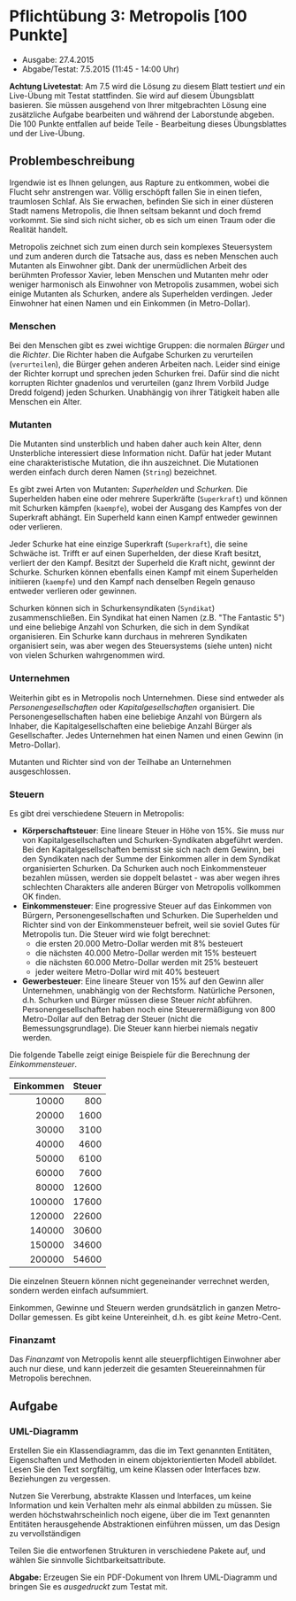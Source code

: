 # Pflichtübung 3: Metropolis [100 Punkte]

  * Ausgabe: 27.4.2015
  * Abgabe/Testat: 7.5.2015 (11:45 - 14:00 Uhr)

**Achtung Livetestat**: Am 7.5 wird die Lösung zu diesem Blatt testiert _und_ ein Live-Übung mit Testat stattfinden.  Sie wird auf diesem Übungsblatt basieren. Sie müssen ausgehend von Ihrer mitgebrachten Lösung eine zusätzliche Aufgabe bearbeiten und während der Laborstunde abgeben. Die 100 Punkte entfallen auf beide Teile - Bearbeitung dieses Übungsblattes und der Live-Übung.


## Problembeschreibung

Irgendwie ist es Ihnen gelungen, aus Rapture zu entkommen, wobei die Flucht sehr anstrengen war. Völlig erschöpft fallen Sie in einen tiefen, traumlosen Schlaf. Als Sie erwachen, befinden Sie sich in einer düsteren Stadt namens Metropolis, die Ihnen seltsam bekannt und doch fremd vorkommt. Sie sind sich nicht sicher, ob es sich um einen Traum oder die Realität handelt.

Metropolis zeichnet sich zum einen durch sein komplexes Steuersystem und zum anderen durch die Tatsache aus, dass es neben Menschen auch Mutanten als Einwohner gibt. Dank der unermüdlichen Arbeit des berühmten Professor Xavier, leben Menschen und Mutanten mehr oder weniger harmonisch als Einwohner von Metropolis zusammen, wobei sich einige Mutanten als Schurken, andere als Superhelden verdingen. Jeder Einwohner hat einen Namen und ein Einkommen (in Metro-Dollar).


### Menschen

Bei den Menschen gibt es zwei wichtige Gruppen: die normalen _Bürger_ und die _Richter_. Die Richter haben die Aufgabe Schurken zu verurteilen (`verurteilen`), die Bürger gehen anderen Arbeiten nach. Leider sind einige der Richter korrupt und sprechen jeden Schurken frei. Dafür sind die nicht korrupten Richter gnadenlos und verurteilen (ganz Ihrem Vorbild Judge Dredd folgend) jeden Schurken. Unabhängig von ihrer Tätigkeit haben alle Menschen ein Alter.


### Mutanten

Die Mutanten sind unsterblich und haben daher auch kein Alter, denn Unsterbliche interessiert diese Information nicht. Dafür hat jeder Mutant eine charakteristische Mutation, die ihn auszeichnet. Die Mutationen werden einfach durch deren Namen (`String`) bezeichnet.

Es gibt zwei Arten von Mutanten: _Superhelden_ und _Schurken_. Die Superhelden haben eine oder mehrere Superkräfte (`Superkraft`) und können mit Schurken kämpfen (`kaempfe`), wobei der Ausgang des Kampfes von der Superkraft abhängt. Ein Superheld kann einen Kampf entweder gewinnen oder verlieren. 

Jeder Schurke hat eine einzige Superkraft (`Superkraft`), die seine Schwäche ist. Trifft er auf einen Superhelden, der diese Kraft besitzt, verliert der den Kampf. Besitzt der Superheld die Kraft nicht, gewinnt der Schurke. Schurken können ebenfalls einen Kampf mit einem Superhelden initiieren (`kaempfe`) und den Kampf nach denselben Regeln genauso entweder verlieren oder gewinnen.

Schurken können sich in Schurkensyndikaten (`Syndikat`) zusammenschließen. Ein Syndikat hat einen Namen (z.B. "The Fantastic 5") und eine beliebige Anzahl von Schurken, die sich in dem Syndikat organisieren. Ein Schurke kann durchaus in mehreren Syndikaten organisiert sein, was aber wegen des Steuersystems (siehe unten) nicht von vielen Schurken wahrgenommen wird. 


### Unternehmen

Weiterhin gibt es in Metropolis noch Unternehmen. Diese sind entweder als _Personengesellschaften_ oder _Kapitalgesellschaften_ organisiert. Die Personengesellschaften haben eine beliebige Anzahl von Bürgern als Inhaber, die Kapitalgesellschaften eine beliebige Anzahl Bürger als Gesellschafter. Jedes Unternehmen hat einen Namen und einen Gewinn (in Metro-Dollar).

Mutanten und Richter sind von der Teilhabe an Unternehmen ausgeschlossen. 


### Steuern

Es gibt drei verschiedene Steuern in Metropolis:

  * __Körperschaftsteuer__: Eine lineare Steuer in Höhe von 15%. Sie muss nur von Kapitalgesellschaften und Schurken-Syndikaten abgeführt werden. Bei den Kapitalgesellschaften bemisst sie sich nach dem Gewinn, bei den Syndikaten nach der Summe der Einkommen aller in dem Syndikat organisierten Schurken. Da Schurken auch noch Einkommensteuer bezahlen müssen, werden sie doppelt belastet - was aber wegen ihres schlechten Charakters alle anderen Bürger von Metropolis vollkommen OK finden.
  * __Einkommensteuer__: Eine progressive Steuer auf das Einkommen von Bürgern, Personengesellschaften und Schurken. Die Superhelden und Richter sind von der Einkommensteuer befreit, weil sie soviel Gutes für Metropolis tun. Die Steuer wird wie folgt berechnet:
    * die ersten 20.000 Metro-Dollar werden mit 8% besteuert
    * die nächsten 40.000 Metro-Dollar werden mit 15% besteuert
    * die nächsten 60.000 Metro-Dollar werden mit 25% besteuert
    * jeder weitere Metro-Dollar wird mit 40% besteuert
  * __Gewerbesteuer__: Eine lineare Steuer von 15% auf den Gewinn aller Unternehmen, unabhängig von der Rechtsform. Natürliche Personen, d.h. Schurken und Bürger müssen diese Steuer _nicht_ abführen. Personengesellschaften haben noch eine Steuerermäßigung von 800 Metro-Dollar auf den Betrag der Steuer (nicht die Bemessungsgrundlage). Die Steuer kann hierbei niemals negativ werden.
 
 Die folgende Tabelle zeigt einige Beispiele für die Berechnung der _Einkommensteuer_.

Einkommen | Steuer
---------:|-------:
10000     | 800   
20000     | 1600  
30000     | 3100  
40000     | 4600  
50000     | 6100  
60000     | 7600  
80000     | 12600 
100000    | 17600 
120000    | 22600 
140000    | 30600 
150000    | 34600 
200000    | 54600 

Die einzelnen Steuern können nicht gegeneinander verrechnet werden, sondern werden einfach aufsummiert.

Einkommen, Gewinne und Steuern werden grundsätzlich in ganzen Metro-Dollar gemessen. Es gibt keine Untereinheit, d.h. es gibt _keine_ Metro-Cent.


### Finanzamt

Das _Finanzamt_ von Metropolis kennt alle steuerpflichtigen Einwohner aber auch nur diese, und kann jederzeit die gesamten Steuereinnahmen für Metropolis berechnen.


## Aufgabe

### UML-Diagramm

Erstellen Sie ein Klassendiagramm, das die im Text genannten Entitäten, Eigenschaften und Methoden in einem objektorientierten Modell abbildet. Lesen Sie den Text sorgfältig, um keine Klassen oder Interfaces bzw. Beziehungen zu vergessen.

Nutzen Sie Vererbung, abstrakte Klassen und Interfaces, um keine Information und kein Verhalten mehr als einmal abbilden zu müssen. Sie werden höchstwahrscheinlich noch eigene, über die im Text genannten Entitäten herausgehende Abstraktionen einführen müssen, um das Design zu vervollständigen

Teilen Sie die entworfenen Strukturen in verschiedene Pakete auf, und wählen Sie sinnvolle Sichtbarkeitsattribute.

**Abgabe:** Erzeugen Sie ein PDF-Dokument von Ihrem UML-Diagramm und bringen Sie es *ausgedruckt* zum Testat mit.
